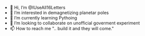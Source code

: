 - 👋 Hi, I’m @IUseAll16Letters
- 👀 I’m interested in demagnetizing planetar poles
- 🌱 I’m currently learning Pythoing
- 💞️ I’m looking to collaborate on unofficial goverment experiment
- 📫 How to reach me ".. build it and they will come."

<!---
IUseAll16Letters/IUseAll16Letters is a ✨ special ✨ repository because its `README.md` (this file) appears on your GitHub profile.
You can click the Preview link to take a look at your changes.
--->
